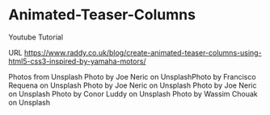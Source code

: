 # Animated-Teaser-Columns
Youtube Tutorial

URL
https://www.raddy.co.uk/blog/create-animated-teaser-columns-using-html5-css3-inspired-by-yamaha-motors/

Photos from Unsplash
Photo by Joe Neric on UnsplashPhoto by Francisco Requena on Unsplash
Photo by Joe Neric on Unsplash
Photo by Joe Neric on Unsplash
Photo by Conor Luddy on Unsplash
Photo by Wassim Chouak on Unsplash
